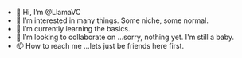 - 👋 Hi, I’m @LlamaVC
- 👀 I’m interested in many things. Some niche, some normal.
- 🌱 I’m currently learning the basics. 
- 💞️ I’m looking to collaborate on ...sorry, nothing yet. I'm still a baby. 
- 📫 How to reach me ...lets just be friends here first. 

<!---
LlamaVC/LlamaVC is a ✨ special ✨ repository because its `README.md` (this file) appears on your GitHub profile.
You can click the Preview link to take a look at your changes.
--->
